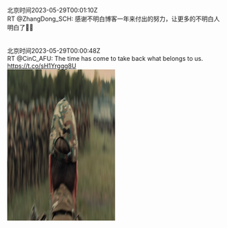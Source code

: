 北京时间2023-05-29T00:01:10Z<br>RT @ZhangDong_SCH: 感谢不明白博客一年来付出的努力，让更多的不明白人明白了🌹🌹<br><br><br>北京时间2023-05-29T00:00:48Z<br>RT @CinC_AFU: The time has come to take back what belongs to us. https://t.co/sH1Yrggg8U<br><img src='/temp/video/2023/u-Month-5/av-Day-29/realcaixia/1662851424731144192_0.jpg' width='250' height='350'><br><br>